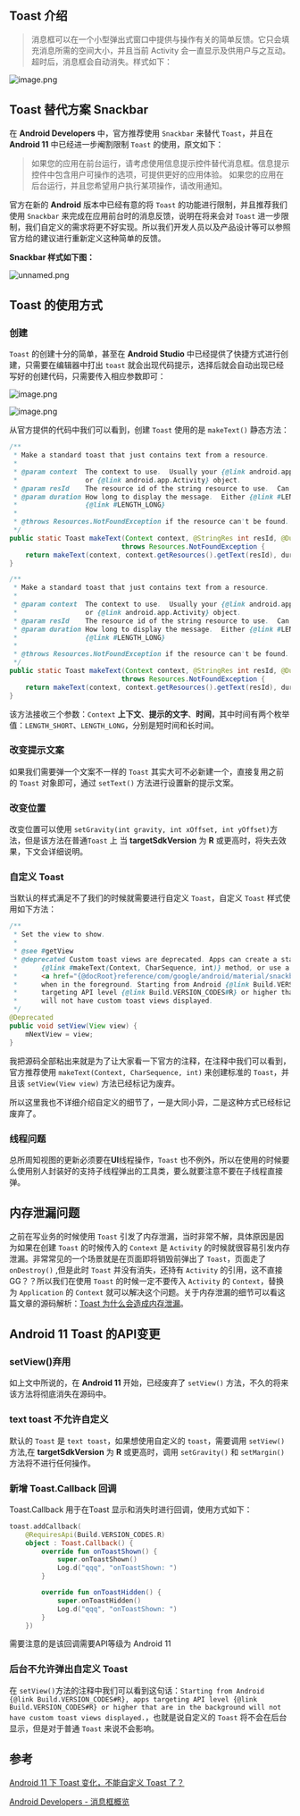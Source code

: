 ## Toast 介绍
> 消息框可以在一个小型弹出式窗口中提供与操作有关的简单反馈。它只会填充消息所需的空间大小，并且当前 Activity 会一直显示及供用户与之互动。超时后，消息框会自动消失。样式如下：

![image.png](https://p6-juejin.byteimg.com/tos-cn-i-k3u1fbpfcp/08d2531d4b8f4265956b91c30c9f5e08~tplv-k3u1fbpfcp-watermark.image)

## Toast 替代方案 Snackbar

在 **Android Developers** 中，官方推荐使用 `Snackbar` 来替代 `Toast`，并且在 **Android 11** 中已经进一步阉割限制 `Toast` 的使用，原文如下：

> 如果您的应用在前台运行，请考虑使用信息提示控件替代消息框。信息提示控件中包含用户可操作的选项，可提供更好的应用体验。
> 如果您的应用在后台运行，并且您希望用户执行某项操作，请改用通知。

官方在新的 **Android** 版本中已经有意的将 `Toast` 的功能进行限制，并且推荐我们使用 `Snackbar` 来完成在应用前台时的消息反馈，说明在将来会对 `Toast` 进一步限制，我们自定义的需求将更不好实现。所以我们开发人员以及产品设计等可以参照官方给的建议进行重新定义这种简单的反馈。

**Snackbar 样式如下图：**

![unnamed.png](https://p9-juejin.byteimg.com/tos-cn-i-k3u1fbpfcp/ec2aaef394db4cbb8ec6eabf89372bf9~tplv-k3u1fbpfcp-watermark.image)

## Toast 的使用方式

### 创建

`Toast` 的创建十分的简单，甚至在 **Android Studio** 中已经提供了快捷方式进行创建，只需要在编辑器中打出 `toast` 就会出现代码提示，选择后就会自动出现已经写好的创建代码，只需要传入相应参数即可：

![image.png](https://p3-juejin.byteimg.com/tos-cn-i-k3u1fbpfcp/92e63659a62a48bda72ffc65465bf4f1~tplv-k3u1fbpfcp-watermark.image)

![image.png](https://p1-juejin.byteimg.com/tos-cn-i-k3u1fbpfcp/0ac24bc1378347b280cdcd8b01e7a4be~tplv-k3u1fbpfcp-watermark.image)

从官方提供的代码中我们可以看到，创建 `Toast` 使用的是 `makeText()` 静态方法：

``` java
/**
 * Make a standard toast that just contains text from a resource.
 *
 * @param context  The context to use.  Usually your {@link android.app.Application}
 *                 or {@link android.app.Activity} object.
 * @param resId    The resource id of the string resource to use.  Can be formatted text.
 * @param duration How long to display the message.  Either {@link #LENGTH_SHORT} or
 *                 {@link #LENGTH_LONG}
 *
 * @throws Resources.NotFoundException if the resource can't be found.
 */
public static Toast makeText(Context context, @StringRes int resId, @Duration int duration)
                            throws Resources.NotFoundException {
    return makeText(context, context.getResources().getText(resId), duration);
}

/**
 * Make a standard toast that just contains text from a resource.
 *
 * @param context  The context to use.  Usually your {@link android.app.Application}
 *                 or {@link android.app.Activity} object.
 * @param resId    The resource id of the string resource to use.  Can be formatted text.
 * @param duration How long to display the message.  Either {@link #LENGTH_SHORT} or
 *                 {@link #LENGTH_LONG}
 *
 * @throws Resources.NotFoundException if the resource can't be found.
 */
public static Toast makeText(Context context, @StringRes int resId, @Duration int duration)
                            throws Resources.NotFoundException {
    return makeText(context, context.getResources().getText(resId), duration);
}
```

该方法接收三个参数：`Context` **上下文**、**提示的文字**、**时间**，其中时间有两个枚举值：`LENGTH_SHORT`、`LENGTH_LONG`，分别是短时间和长时间。

### 改变提示文案

如果我们需要弹一个文案不一样的 `Toast` 其实大可不必新建一个，直接复用之前的 `Toast` 对象即可，通过 `setText()` 方法进行设置新的提示文案。

### 改变位置

改变位置可以使用 `setGravity(int gravity, int xOffset, int yOffset)`方法，但是该方法在普通`Toast` 上 当 **targetSdkVersion** 为 **R** 或更高时，将失去效果，下文会详细说明。

### 自定义 Toast

当默认的样式满足不了我们的时候就需要进行自定义 `Toast`，自定义 `Toast` 样式使用如下方法：

``` java
/**
 * Set the view to show.
 *
 * @see #getView
 * @deprecated Custom toast views are deprecated. Apps can create a standard text toast with the
 *      {@link #makeText(Context, CharSequence, int)} method, or use a
 *      <a href="{@docRoot}reference/com/google/android/material/snackbar/Snackbar">Snackbar</a>
 *      when in the foreground. Starting from Android {@link Build.VERSION_CODES#R}, apps
 *      targeting API level {@link Build.VERSION_CODES#R} or higher that are in the background
 *      will not have custom toast views displayed.
 */
@Deprecated
public void setView(View view) {
    mNextView = view;
}
```

我把源码全部粘出来就是为了让大家看一下官方的注释，在注释中我们可以看到，官方推荐使用 `makeText(Context, CharSequence, int)` 来创建标准的 `Toast`，并且该 `setView(View view)` 方法已经标记为废弃。

所以这里我也不详细介绍自定义的细节了，一是大同小异，二是这种方式已经标记废弃了。

### 线程问题

总所周知视图的更新必须要在**UI**线程操作，`Toast` 也不例外，所以在使用的时候要么使用别人封装好的支持子线程弹出的工具类，要么就要注意不要在子线程直接弹。

## 内存泄漏问题

之前在写业务的时候使用 `Toast` 引发了内存泄漏，当时非常不解，具体原因是因为如果在创建 `Toast` 的时候传入的 `Context` 是 `Activity` 的时候就很容易引发内存泄漏。非常常见的一个场景就是在页面即将销毁前弹出了 `Toast`，页面走了 `onDestroy()` ,但是此时 `Toast` 并没有消失，还持有 `Activity` 的引用，这不直接GG？？所以我们在使用 `Toast` 的时候一定不要传入 `Activity` 的 `Context`，替换为 `Application` 的 `Context` 就可以解决这个问题。关于内存泄漏的细节可以看这篇文章的源码解析：[Toast 为什么会造成内存泄漏](https://blog.csdn.net/Deaht_Huimie/article/details/104434510/)。

## Android 11 Toast 的API变更

### setView()弃用

如上文中所说的，在 **Android 11** 开始，已经废弃了 `setView()` 方法，不久的将来该方法将彻底消失在源码中。

### text toast 不允许自定义

默认的 `Toast` 是 `text toast`，如果想使用自定义的 `toast`，需要调用 `setView()` 方法,在 **targetSdkVersion** 为 **R** 或更高时，调用 `setGravity()` 和 `setMargin()` 方法将不进行任何操作。

### 新增 Toast.Callback 回调

Toast.Callback 用于在Toast 显示和消失时进行回调，使用方式如下：

``` kotlin
toast.addCallback(
    @RequiresApi(Build.VERSION_CODES.R)
    object : Toast.Callback() {
        override fun onToastShown() {
            super.onToastShown()
            Log.d("qqq", "onToastShown: ")
        }

        override fun onToastHidden() {
            super.onToastHidden()
            Log.d("qqq", "onToastShown: ")
        }
    })
```
需要注意的是该回调需要API等级为 Android 11

### 后台不允许弹出自定义 Toast

在 `setView()`方法的注释中我们可以看到这句话：`Starting from Android {@link Build.VERSION_CODES#R}, apps targeting API level {@link Build.VERSION_CODES#R} or higher that are in the background will not have custom toast views displayed.`，也就是说自定义的 `Toast` 将不会在后台显示，但是对于普通 `Toast` 来说不会影响。

## 参考
[Android 11 下 Toast 变化，不能自定义 Toast 了？](https://juejin.cn/post/6844904144424140808#heading-9)

[Android Developers - 消息框概览](https://developer.android.com/guide/topics/ui/notifiers/toasts?hl=zh-cn)